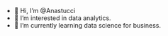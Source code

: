 - 👋 Hi, I’m @Anastucci
- 👀 I’m interested in data analytics.
- 🌱 I’m currently learning data science for business.


<!---
Anastucci/Anastucci is a ✨ special ✨ repository because its `README.md` (this file) appears on your GitHub profile.
You can click the Preview link to take a look at your changes.
--->

